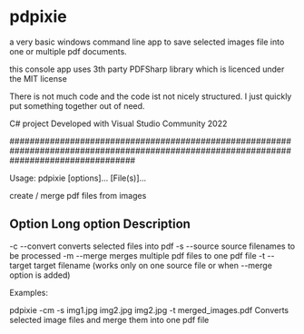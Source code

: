# pdpixie

a very basic windows command line app to save selected images file into one or multiple pdf documents.

this console app uses 3th party PDFSharp library which is licenced under the MIT license

There is not much code and the code ist not nicely structured. I just quickly put something together out of need.

C# project
Developed with Visual Studio Community 2022

#########################################################################################################################################

Usage: pdpixie [options]... [File(s)]...

create / merge pdf files from images

  Option	Long option		Description
  -------------------------------------------------
  -c		--convert		converts selected files into pdf
  -s		--source		source filenames to be processed
  -m		--merge			merges multiple pdf files to one pdf file
  -t		--target		target filename (works only on one source file or when --merge option is added)


Examples:

  pdpixie -cm -s img1.jpg img2.jpg img2.jpg -t merged_images.pdf	Converts selected image files and merge them into one pdf file


